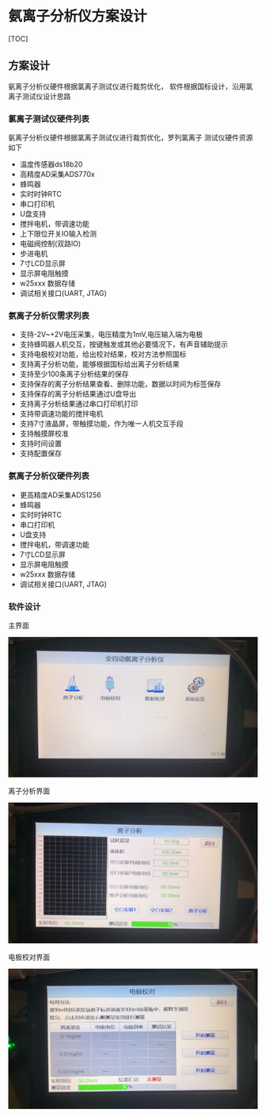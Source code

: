 # 氨离子分析仪方案设计

[TOC]

## 方案设计

氨离子分析仪硬件根据氯离子测试仪进行裁剪优化，
软件根据国标设计，沿用氯离子测试仪设计思路

### 氯离子测试仪硬件列表

氨离子分析仪硬件根据氯离子测试仪进行裁剪优化，罗列氯离子
测试仪硬件资源如下

- 温度传感器ds18b20
- 高精度AD采集ADS770x
- 蜂鸣器
- 实时时钟RTC
- 串口打印机
- U盘支持
- 搅拌电机，带调速功能
- 上下限位开关IO输入检测
- 电磁阀控制(双路IO)
- 步进电机
- 7寸LCD显示屏
- 显示屏电阻触摸
- w25xxx 数据存储
- 调试相关接口(UART, JTAG)

### 氨离子分析仪需求列表

- 支持-2V~+2V电压采集，电压精度为1mV,电压输入端为电极
- 支持蜂鸣器人机交互，按键触发或其他必要情况下，有声音辅助提示
- 支持电极校对功能，给出校对结果，校对方法参照国标
- 支持离子分析功能，能够根据国标给出离子分析结果
- 支持至少100条离子分析结果的保存
- 支持保存的离子分析结果查看、删除功能，数据以时间为标签保存
- 支持保存的离子分析结果通过U盘导出
- 支持离子分析结果通过串口打印机打印
- 支持带调速功能的搅拌电机
- 支持7寸液晶屏，带触摸功能，作为唯一人机交互手段
- 支持触摸屏校准
- 支持时间设置
- 支持配置保存

### 氨离子分析仪硬件列表

- 更高精度AD采集ADS1256
- 蜂鸣器
- 实时时钟RTC
- 串口打印机
- U盘支持
- 搅拌电机，带调速功能
- 7寸LCD显示屏
- 显示屏电阻触摸
- w25xxx 数据存储
- 调试相关接口(UART, JTAG)

### 软件设计

主界面

![menu](./menu.jpg)

离子分析界面

![test](./test.jpg)

电极校对界面

![check](./check.jpg)
